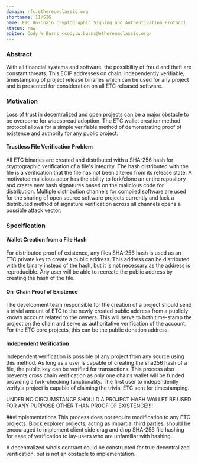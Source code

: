 ```yaml
---
domain: rfc.ethereumclassic.org
shortname: 11/SIG
name: ETC On-Chain Cryptographic Signing and Authentication Protocol
status: raw
editor: Cody W Burns <cody.w.burns@ethereumclassic.org>
---
```


### Abstract
With all financial systems and software, the possibility of fraud and theft are constant threats.  This ECIP addresses on chain, independently verifiable, timestamping of project release binaries which can be used for any project and is presented for consideration on all ETC released software.

### Motivation
Loss of trust in decentralized and open projects can be a major obstacle to be overcome for widespread adoption. The ETC  wallet creation method protocol allows for a simple verifiable method of demonstrating proof of existence and authority for any public project.

#### Trustless File Verification Problem
All ETC binaries are created and distributed with a SHA-256 hash for cryptographic verification of a file's integrity. The hash distributed with the file is a verification that the file has not been altered from its release state. A motivated malicious actor has the ability to fork/clone an entire repository and create new hash signatures based on the malicious code for distribution. Multiple distribution channels for compiled software are used for the sharing of open source software projects currently and lack a distributed method of signature verification across all channels opens a possible attack vector.

### Specification

#### Wallet Creation from a File Hash
For distributed proof of existence, any files SHA-256 hash is used as an ETC private key to create a public address. This address can be distributed with the binary instead of the hash, but it is not necessary as the address is reproducible. Any user will be able to recreate the public address by creating the hash of the file.  

#### On-Chain Proof of Existence

The development team responsible for the creation of a project should send a trivial amount of ETC to the newly created public address from a publicly known account related to the owners. This will serve to both time-stamp the project on the chain and serve as authoritative verification of the account. For the ETC core projects, this can be the public donation address.

#### Independent Verification
Independent verification is possible of any project from any source using this method. As long as a user is capable of creating the sha256 hash of a file, the public key can be verified for transactions. This process also prevents cross chain verification as only one chains wallet will be funded providing a fork-checking functionality. The first user to independently verify a project is capable of claiming the trivial ETC sent for timestamping.

UNDER NO CIRCUMSTANCE SHOULD A PROJECT HASH WALLET BE USED FOR ANY PURPOSE OTHER THAN PROOF OF EXISTENCE!!!!

###Implementations
This process does not require modification to any ETC projects. Block explorer projects, acting as impartial third parties, should be encouraged to implement client side drag and drop SHA-256 file hashing for ease of verification to lay-users who are unfamiliar with hashing.


A decentralized whois contract could be constructed for true decentralized verification, but is not an obstacle to implementation.

